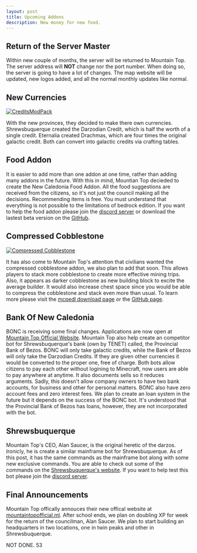 ```yaml
---
layout: post
title: Upcoming Addons
description: New money for new food.
---
```


## Return of the Server Master

Within new couple of months, the server will be returned to Mountain Top. The server address will **NOT** change nor the port number. When doing so, the server is going to have a lot of changes. The map website will be updated, new logos added, and all the normal monthly updates like normal. 

## New Currencies

[![CreditsModPack](https://raw.githubusercontent.com/NewCaledoniaDevTeam/CreditsModPack/main/background.png)](https://github.com/NewCaledoniaDevTeam/CreditsModPack)

With the new provinces, they decided to make there own currencies. Shrewsbuquerque created the Darzodian Credit, which is half the worth of a single credit. Eternalia created Drachmas, which are four times the original galactic credit. Both can convert into galactic credits via crafting tables. 

## Food Addon

It is easier to add more than one addon at one time, rather than adding many addons in the future. With this in mind, Mountian Top decieded to create the New Caledonia Food Addon. All the food suggestions are received from the citizens, so it's not just the council making all the decisions. Recommending items is free. You must understand that everything is not possible to the limitations of bedrock edition. If you want to help the food addon please join the [discord server](https://discord.gg/GMqpTajxYz) or download the lastest beta version on the [GitHub](https://github.com/NewCaledoniaDevTeam/foodAddon/releases).

## Compressed Cobblestone

[![Compressed Cobblestone](https://raw.githubusercontent.com/PiSaucer/CompressedCobblestone/main/background.jpg)](https://mcpedl.com/compressed-cobblestone-addon-1/)

It has also come to Mountain Top's attention that civilians wanted the compressed cobblestone addon, we also plan to add that soon. This allows players to stack more cobblestone to create more effective mining trips. Also, it appears as darker cobblestone as new building block to excite the average builder. It would also increase chest space since you would be able to compress the cobblestone and stack even more than usual. To learn more please visit the [mcpedl download page](https://mcpedl.com/compressed-cobblestone-addon-1/) or the [GitHub page](https://github.com/PiSaucer/CompressedCobblestone).

## Bank Of New Caledonia

BONC is receiving some final changes. Applications are now open at [Mountain Top Official Website](https://mountaintopofficial.ml/bonc/). Mountain Top also help create an competitor bot for Shrewsbuquerque's bank (own by TENET) called, the Provincial Bank of Bezos. BONC will only take galactic credits, while the Bank of Bezos will only take the Darzodian Credits. If they are given other currencies it would be converted to the proper one, free of charge. Both bots allow citizens to pay each other without logining to Minecraft, now users are able to pay anywhere at anytime. It also documents sells so it reduces arguments. Sadly, this doesn't allow company owners to have two bank accounts, for business and other for personal matters. BONC also have zero account fees and zero interest fees. We plan to create an loan system in the future but it depends on the success of the BONC bot. It's understood that the Provincial Bank of Bezos has loans, however, they are not incorporated with the bot.

## Shrewsbuquerque

Mountain Top's CEO, Alan Saucer, is the original heretic of the darzos. Ironicly, he is create a similar mainframe bot for Shrewsbuquerque. As of this post, it has the same commands as the mainframe bot along with some new exclusive commands. You are able to check out some of the commands on the [Shrewsbuquerque's website](https://shrewsbuquerque.ml/cmd/). If you want to help test this bot please join the [discord server](https://discord.gg/ZSpmb7cs58).

## Final Announcements

Mountain Top offically annouces their new offical website at [mountaintopofficial.ml](https://mountaintopofficial.ml/). After school ends, we plan on doubling XP for week for the return of the councilman, Alan Saucer. We plan to start building an headquarters in two locations, one in twin peaks and other in Shrewsbuquerque.

NOT DONE. 53
